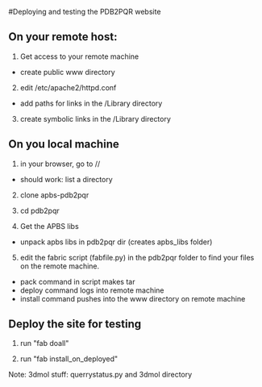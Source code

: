 #Deploying and testing the PDB2PQR website

## On your remote host:

1. Get access to your remote machine
  * create public www directory

2. edit /etc/apache2/httpd.conf
  * add paths for links in the /Library directory

3. create symbolic links in the /Library directory

## On you local machine

1. in your browser, go to <remote ip>/<user-name>/
  * should work: list a directory

2. clone apbs-pdb2pqr

3. cd pdb2pqr

4. Get the APBS libs
  * unpack apbs libs in pdb2pqr dir (creates apbs_libs folder)

5. edit the fabric script (fabfile.py) in the pdb2pqr folder to find your
files on the remote machine.
  * pack command in script makes tar 
  * deploy command logs into remote machine 
  * install command pushes into the www directory on remote machine

## Deploy the site for testing

1. run "fab doall"

2. run "fab install_on_deployed"

Note:  3dmol stuff: querrystatus.py and 3dmol directory


